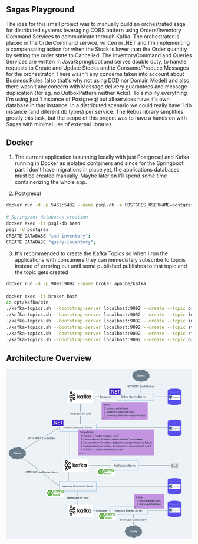 ## Sagas Playground
The idea for this small project was to manually build an orchestrated saga for distributed systems leveraging CQRS pattern using Orders/Inventory Command Services to communicate through Kafka.
The orchestrator is placed in the OrderCommand service, written in .NET and I'm implementing a compensating action for when the Stock is lower than the Order quantity by setting the order state to Cancelled.
The InventoryCommand and Queries Services are written in Java/Springboot and serves double duty, to handle requests to Create and Update Stocks and to Consume/Produce Messages for the orchestrator.
There wasn't any concerns taken into account about Business Rules (also that's why not using DDD nor Domain Model) and also there wasn't any concern with Message delivery guarantees and message duplication (for eg. no OutboxPattern neither Acks).
To simplify everything I'm using just 1 instance of Postgresql but all services have it's own database in that instance. In a distributed scenario we could really have 1 db instance (and diferent db types) per service.
The Rebus library simplifies greatly this task, but the scope of this project was to have a hands on with Sagas with minimal use of external libraries.

## Docker
1. The current application is running locally with just Postgresql and Kafka running in Docker as isolated containers 
and since for the Springboot part I don't have migrations in place yet, the applications databases must be created manually. 
Maybe later on I'll spend some time containerizing the whole app.

2. Postgresql
```bash
docker run -d -p 5432:5432 --name psql-db -e POSTGRES_USERNAME=postgres -e POSTGRES_PASSWORD=postgres postgres

# Springboot databases creation
docker exec -it psql-db bash
psql -U postgres
CREATE DATABASE "cmd-inventory";
CREATE DATABASE "query-inventory";
```

3. It's recommended to create the Kafka Topics so when I run the applications with consumers they can immediately subscribe to topcis instead of 
erroring out until some published publishes to that topic and the topic gets created 
```bash
docker run -d -p 9092:9092 --name broker apache/kafka

docker exec -it broker bash
cd opt/kafka/bin
./kafka-topics.sh --bootstrap-server localhost:9092 --create --topic order-created-topic
./kafka-topics.sh --bootstrap-server localhost:9092 --create --topic inventory-deducted-topic
./kafka-topics.sh --bootstrap-server localhost:9092 --create --topic inventory-deduction-rejected-topic
./kafka-topics.sh --bootstrap-server localhost:9092 --create --topic stock-created-topic
./kafka-topics.sh --bootstrap-server localhost:9092 --create --topic stock-updated-topic
./kafka-topics.sh --bootstrap-server localhost:9092 --create --topic order-notifications-topic
```

## Architecture Overview
![WindowShopperSagas_ArchitectureOverView.png](WindowShopperSagas_ArchitectureOverView.png)